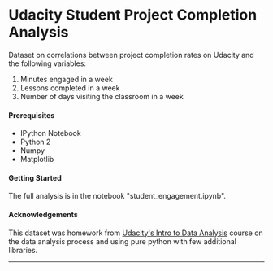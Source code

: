 # Udacity Student Project Completion Analysis 

Dataset on correlations between project completion rates on Udacity and the following variables:
1) Minutes engaged in a week
2) Lessons completed in a week
3) Number of days visiting the classroom in a week 

#### Prerequisites
* IPython Notebook 
* Python 2
* Numpy
* Matplotlib

#### Getting Started 
The full analysis is in the notebook "student_engagement.ipynb". 

#### Acknowledgements 
This dataset was homework from [Udacity's Intro to Data Analysis](https://www.udacity.com/course/intro-to-data-analysis--ud170) course on the data analysis process and using pure python with few additional libraries. 

_____

 
